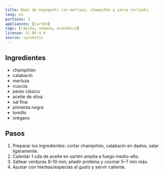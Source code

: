 ```yaml
---
title: Bowl de espagueti con merluza, champiñón y salsa teriyaki
lang: es
portions: 3
appliances: [sartén]
tags: [rápido, semana, económico]
license: CC-BY-4.0
source: synthetic
---
```

## Ingredientes
- champiñón
- calabacín
- merluza
- cuscús
- pesto clásico
- aceite de oliva
- sal fina
- pimienta negra
- tomillo
- orégano

## Pasos
1. Preparar los ingredientes: cortar champiñón, calabacín en dados; salar ligeramente.
2. Calentar 1 cda de aceite en sartén amplia a fuego medio-alto.
3. Saltear verduras 8–10 min; añadir proteína y cocinar 5–7 min más.
4. Ajustar con hierbas/especias al gusto y servir caliente.
